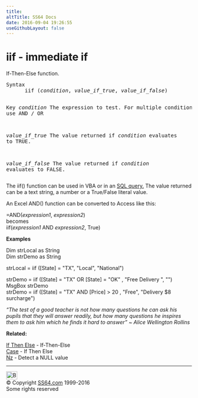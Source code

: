 ```yaml
---
title:
altTitle: SS64 Docs
date: 2016-09-04 19:26:55
useGithubLayout: false
---
```

<!-- #BeginLibraryItem "/Library/head_access.lbi" --><!-- #EndLibraryItem --><h1>iif - immediate if </h1>
<p>  If-Then-Else function.</p>
<pre>Syntax
      iif (<i>condition</i>, <i>value_if_true</i>, <i>value_if_false</i>)

Key
   <i>condition</i>      The expression to test.
                  For multiple conditions use AND / OR

   <i>value_if_true</i>  The value returned if <i>condition</i> evaluates to TRUE.

   <i>value_if_false</i> The value returned if <i>condition</i> evaluates to FALSE.
</pre>
<p>The iif() function can be used in VBA or in an <a href="syntax-functions.html">SQL query.</a> The value returned can be a text string, a number or a True/False literal value. </p>
<p>An Excel <span class="code">AND()</span> function can be converted to Access like this:</p>
<p><span class="code">=AND(<i>expression1</i>, <i>expression2</i>)<br>
</span>becomes<span class="code"><br> 
iif(<i>expression1</i> AND <i>expression2</i>, True) </span></p>
<p> <b>Examples</b></p>
<p class="code">Dim strLocal as String<br>
Dim strDemo as String</p>
<p class="code"> strLocal = iif ([State] = "TX", "Local", "National")</p>
<p class="code">strDemo = iif ([State] = "TX" OR [State] = "OK" , "Free Delivery ", "")<br> 
MsgBox strDemo<br>
strDemo = iif ([State] = "TX" AND [Price] &gt; 20 , "Free", "Delivery $8 surcharge")</p>
<p class="quote"><i>“The test of a good teacher is not how many questions he can ask his pupils that they will answer readily, but how many questions he inspires them to ask him which he finds it hard to answer” ~ Alice Wellington Rollins</i></p>
<p><b>Related:</b></p>
<p><a href="if.html">If Then Else</a> - If-Then-Else<br>
<a href="case.html">Case</a> - If Then Else<br>
<a href="nz.html">Nz</a> - Detect a NULL value</p><!-- #BeginLibraryItem "/Library/foot_access.lbi" --><p>
<!-- access -->

<hr>
<div id="bl" class="footer"><a href="iif.html#"><img src="../images/top.png" width="30" height="22" alt="Back to the Top"></a></div>
<div id="br" class="footer, tagline">© Copyright <a href="../index.html">SS64.com</a> 1999-2016<br>
Some rights reserved</div><!-- #EndLibraryItem -->

